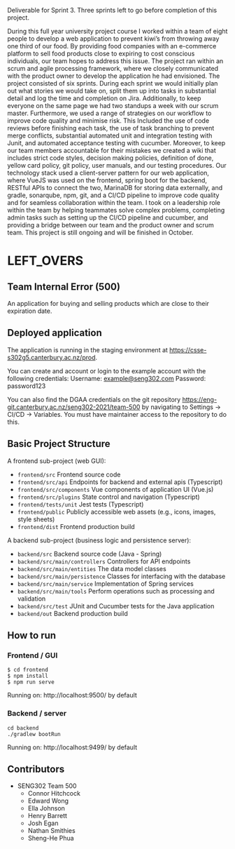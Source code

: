 Deliverable for Sprint 3. Three sprints left to go before completion of this project.

During this full year university project course I worked within a team of eight people to develop a web application to prevent kiwi’s from throwing away one third of our food. By providing food companies with an e-commerce platform to sell food products close to expiring to cost conscious individuals, our team hopes to address this issue. The project ran within an scrum and agile processing framework, where we closely communicated with the product owner to develop the application he had envisioned. The project consisted of six sprints. During each sprint we would initially plan out what stories we would take on, split them up into tasks in substantial detail and log the time and completion on Jira. Additionally, to keep everyone on the same page we had two standups a week with our scrum master. Furthermore, we used a range of strategies on our workflow to improve code quality and minimise risk. This Included the use of code reviews before finishing each task, the use of task branching to prevent merge conflicts, substantial automated unit and integration testing with Junit, and automated acceptance testing with cucumber. Moreover, to keep our team members accountable for their mistakes we created a wiki that includes strict code styles, decision making policies, definition of done, yellow card policy, git policy, user manuals, and our testing procedures. Our technology stack used a client-server pattern for our web application, where VueJS was used on the frontend, spring boot for the backend, RESTful APIs to connect the two, MarinaDB for storing data externally, and gradle, sonarqube, npm, git, and a CI/CD pipeline to improve code quality and for seamless collaboration within the team. I took on a leadership role within the team by helping teammates solve complex problems, completing admin tasks such as setting up the CI/CD pipeline and cucumber, and providing a bridge between our team and the product owner and scrum team. This project is still ongoing and will be finished in October.

# LEFT_OVERS
## Team Internal Error (500)

An application for buying and selling products which are close to their expiration date.

## Deployed application

The application is running in the staging environment at https://csse-s302g5.canterbury.ac.nz/prod.

You can create and account or login to the example account with the following credentials:
Username: example@seng302.com
Password: password123

You can also find the DGAA credentials on the git repository https://eng-git.canterbury.ac.nz/seng302-2021/team-500 by navigating to Settings -> CI/CD -> Variables. You must have maintainer access to the repository to do this.

## Basic Project Structure

A frontend sub-project (web GUI):

- `frontend/src` Frontend source code
- `frontend/src/api` Endpoints for backend and external apis (Typescript)
- `frontend/src/components` Vue components of application UI (Vue.js)
- `frontend/src/plugins` State control and navigation (Typescript)
- `frontend/tests/unit` Jest tests (Typescript)
- `frontend/public` Publicly accessible web assets (e.g., icons, images, style sheets)
- `frontend/dist` Frontend production build

A backend sub-project (business logic and persistence server):

- `backend/src` Backend source code (Java - Spring)
- `backend/src/main/controllers` Controllers for API endpoints
- `backend/src/main/entities` The data model classes
- `backend/src/main/persistence` Classes for interfacing with the database
- `backend/src/main/service` Implementation of Spring services
- `backend/src/main/tools` Perform operations such as processing and validation
- `backend/src/test` JUnit and Cucumber tests for the Java application
- `backend/out` Backend production build

## How to run

### Frontend / GUI

    $ cd frontend
    $ npm install
    $ npm run serve

Running on: http://localhost:9500/ by default

### Backend / server

    cd backend
    ./gradlew bootRun

Running on: http://localhost:9499/ by default

## Contributors

- SENG302 Team 500
    - Connor Hitchcock
    - Edward Wong
    - Ella Johnson
    - Henry Barrett
    - Josh Egan
    - Nathan Smithies
    - Sheng-He Phua